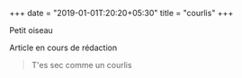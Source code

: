 +++
date = "2019-01-01T:20:20+05:30"
title = "courlis"
+++

Petit oiseau
<!--more-->
Article en cours de rédaction

> T'es sec comme un courlis
